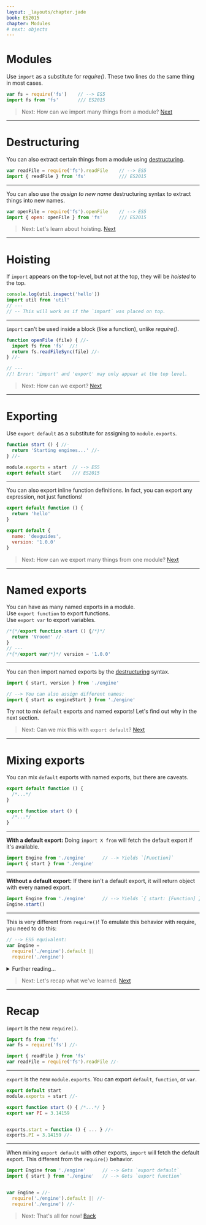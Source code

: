 ```yaml
---
layout: _layouts/chapter.jade
book: ES2015
chapter: Modules
# next: objects
---
```


# Modules

Use `import` as a substitute for *require()*. These two lines do the same thing in most cases.

```js
var fs = require('fs')    // --> ES5
import fs from 'fs'       /// ES2015
```

> Next: How can we import many things from a module? [Next](#destructuring)

* * * *

# Destructuring

You can also extract certain things from a module using [destructuring](destructuring).

```js
var readFile = require('fs').readFile    // --> ES5
import { readFile } from 'fs'            /// ES2015
```

---

You can also use the *assign to new name* destructuring syntax to extract things into new names.

```js
var openFile = require('fs').openFile    // --> ES5
import { open: openFile } from 'fs'      /// ES2015
```

> Next: Let's learn about hoisting. [Next](#hoisting)

* * * *

# Hoisting

If `import` appears on the top-level, but not at the top, they will be *hoisted* to the top.

```js
console.log(util.inspect('hello'))
import util from 'util'
// ---
// -- This will work as if the `import` was placed on top.
```

---

`import` can't be used inside a block (like a function), unlike *require()*.

```js
function openFile (file) { //-
  import fs from 'fs'  //!
  return fs.readFileSync(file) //-
} //-

// ---
//! Error: 'import' and 'export' may only appear at the top level.
```

> Next: How can we export? [Next](#exporting)

* * * *

# Exporting

Use `export default` as a substitute for assigning to `module.exports`.

```js
function start () { //-
  return 'Starting engines...' //-
} //-

module.exports = start  // --> ES5
export default start    /// ES2015
```

---

You can also export inline function definitions.
In fact, you can export any expression, not just functions!

```js
export default function () {
  return 'hello'
}
```

```js
export default {
  name: 'devguides',
  version: '1.0.0'
}
```

> Next: How can we export many things from one module? [Next](#named-exports)

* * * *

# Named exports

You can have as many named exports in a module.<br>
Use `export function` to export functions.<br>
Use `export var` to export variables.

```js
/*{*/export function start () {/*}*/
  return 'Vroom!' //-
}
// ---
/*{*/export var/*}*/ version = '1.0.0'
```

---

You can then import named exports by the [destructuring](destructuring) syntax.

```js
import { start, version } from './engine'

// --> You can also assign different names:
import { start as engineStart } from './engine'
```

Try not to mix `default` exports and named exports! Let's find out why in the next section.

> Next: Can we mix this with `export default`? [Next](#mixing-exports)

* * * *

# Mixing exports

You can mix `default` exports with named exports, but there are caveats.

```js
export default function () {
  /*...*/
}

export function start () {
  /*...*/
}
```

---

__With a default export:__ Doing `import X from` will fetch the default export if it's available.

```js
import Engine from './engine'      // --> Yields `[Function]`
import { start } from './engine'
```

---

__Without a default export:__ If there isn't a default export, it will return object with every named export.

```js
import Engine from './engine'      // --> Yields `{ start: [Function] }`
Engine.start()
```

---

This is very different from `require()`! To emulate this behavior with require, you need to do this:

```js
// --> ES5 equivalent:
var Engine =
  require('./engine').default ||
  require('./engine')
```

<details>
<summary>Further reading...</summary>

- [Difference between default and named exports](http://stackoverflow.com/questions/36795819/react-native-es-6-when-should-i-use-curly-braces-for-import/36796281#36796281) *(Stack Overflow)*
</details>

> Next: Let's recap what we've learned. [Next](#recap)

* * * *

# Recap

`import` is the new `require()`.

```js
import fs from 'fs'
var fs = require('fs') //-
```

```js
import { readFile } from 'fs'
var readFile = require('fs').readFile //-
```

---

`export` is the new `module.exports`. You can export `default`, `function`, or `var`.

```js
export default start
module.exports = start //-
```

```js
export function start () { /*...*/ }
export var PI = 3.14159


exports.start = function () { ... } //-
exports.PI = 3.14159 //-
```

---

When mixing `export default` with other exports, `import` will fetch the default export. This different from the `require()` behavior.

```js
import Engine from './engine'      // --> Gets `export default`
import { start } from './engine'   // --> Gets `export function`


var Engine = //-
  require('./engine').default || //-
  require('./engine') //-
```

> Next: That's all for now! [Back](.)

